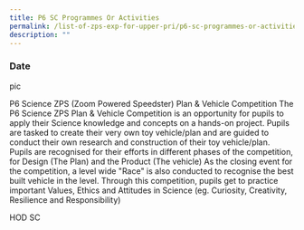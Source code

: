 ```yaml
---
title: P6 SC Programmes Or Activities
permalink: /list-of-zps-exp-for-upper-pri/p6-sc-programmes-or-activities/
description: ""
---
```

### **Date**

pic

P6 Science ZPS (Zoom Powered Speedster) Plan & Vehicle Competition The P6 Science ZPS Plan & Vehicle Competition is an opportunity for pupils to apply their Science knowledge and concepts on a hands-on project. Pupils are tasked to create their very own toy vehicle/plan and are guided to conduct their own research and construction of their toy vehicle/plan. Pupils are recognised for their efforts in different phases of the competition, for Design (The Plan) and the Product (The vehicle) As the closing event for the competition, a level wide "Race" is also conducted to recognise the best built vehicle in the level. Through this competition, pupils get to practice important Values, Ethics and Attitudes in Science (eg. Curiosity, Creativity, Resilience and Responsibility)

HOD SC